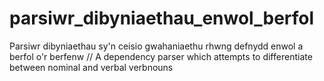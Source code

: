 # parsiwr_dibyniaethau_enwol_berfol
Parsiwr dibyniaethau sy'n ceisio gwahaniaethu rhwng defnydd enwol a berfol o'r berfenw // A dependency parser which attempts to differentiate between nominal and verbal verbnouns
